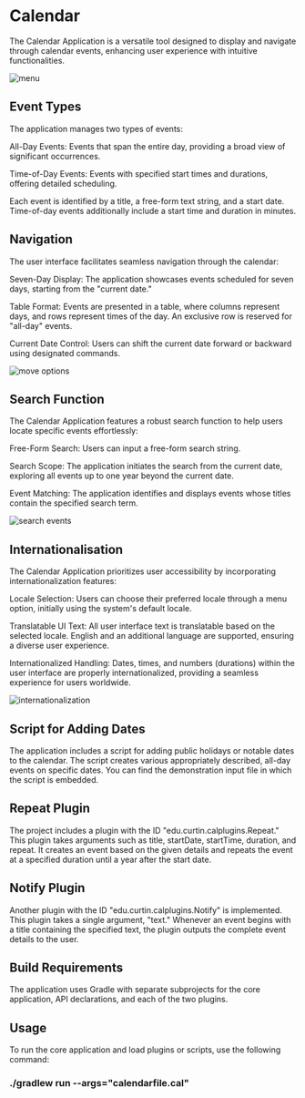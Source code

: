 
# Calendar
The Calendar Application is a versatile tool designed to display and navigate through calendar events, enhancing user experience with intuitive functionalities. 


![menu](https://github.com/NethmiSilva/Calendar/assets/91644460/8b3a0c2a-b1e5-4156-992f-8f18dec7c8d7)

## Event Types
The application manages two types of events:

All-Day Events: Events that span the entire day, providing a broad view of significant occurrences.

Time-of-Day Events: Events with specified start times and durations, offering detailed scheduling.

Each event is identified by a title, a free-form text string, and a start date. Time-of-day events additionally include a start time and duration in minutes.

## Navigation
The user interface facilitates seamless navigation through the calendar:

Seven-Day Display: The application showcases events scheduled for seven days, starting from the "current date."

Table Format: Events are presented in a table, where columns represent days, and rows represent times of the day. An exclusive row is reserved for "all-day" events.

Current Date Control: Users can shift the current date forward or backward using designated commands.


![move options](https://github.com/NethmiSilva/Calendar/assets/91644460/ba394fc2-6cae-41fc-b722-64f276fa4dba)

## Search Function
The Calendar Application features a robust search function to help users locate specific events effortlessly:

Free-Form Search: Users can input a free-form search string.

Search Scope: The application initiates the search from the current date, exploring all events up to one year beyond the current date.

Event Matching: The application identifies and displays events whose titles contain the specified search term.


![search events](https://github.com/NethmiSilva/Calendar/assets/91644460/7fa301fe-1b35-4645-82a4-d5caed9aed74)

## Internationalisation
The Calendar Application prioritizes user accessibility by incorporating internationalization features:

Locale Selection: Users can choose their preferred locale through a menu option, initially using the system's default locale.

Translatable UI Text: All user interface text is translatable based on the selected locale. English and an additional language are supported, ensuring a diverse user experience.

Internationalized Handling: Dates, times, and numbers (durations) within the user interface are properly internationalized, providing a seamless experience for users worldwide.

![internationalization](https://github.com/NethmiSilva/Calendar/assets/91644460/2d7106c0-cdf5-4fa6-b5e4-5f259935fd19)


## Script for Adding Dates
The application includes a script for adding public holidays or notable dates to the calendar. The script creates various appropriately described, all-day events on specific dates. You can find the demonstration input file in which the script is embedded.

## Repeat Plugin
The project includes a plugin with the ID "edu.curtin.calplugins.Repeat." This plugin takes arguments such as title, startDate, startTime, duration, and repeat. It creates an event based on the given details and repeats the event at a specified duration until a year after the start date.

## Notify Plugin
Another plugin with the ID "edu.curtin.calplugins.Notify" is implemented. This plugin takes a single argument, "text." Whenever an event begins with a title containing the specified text, the plugin outputs the complete event details to the user.

## Build Requirements
The application uses Gradle with separate subprojects for the core application, API declarations, and each of the two plugins.

## Usage
To run the core application and load plugins or scripts, use the following command:
### ./gradlew run --args="calendarfile.cal"
